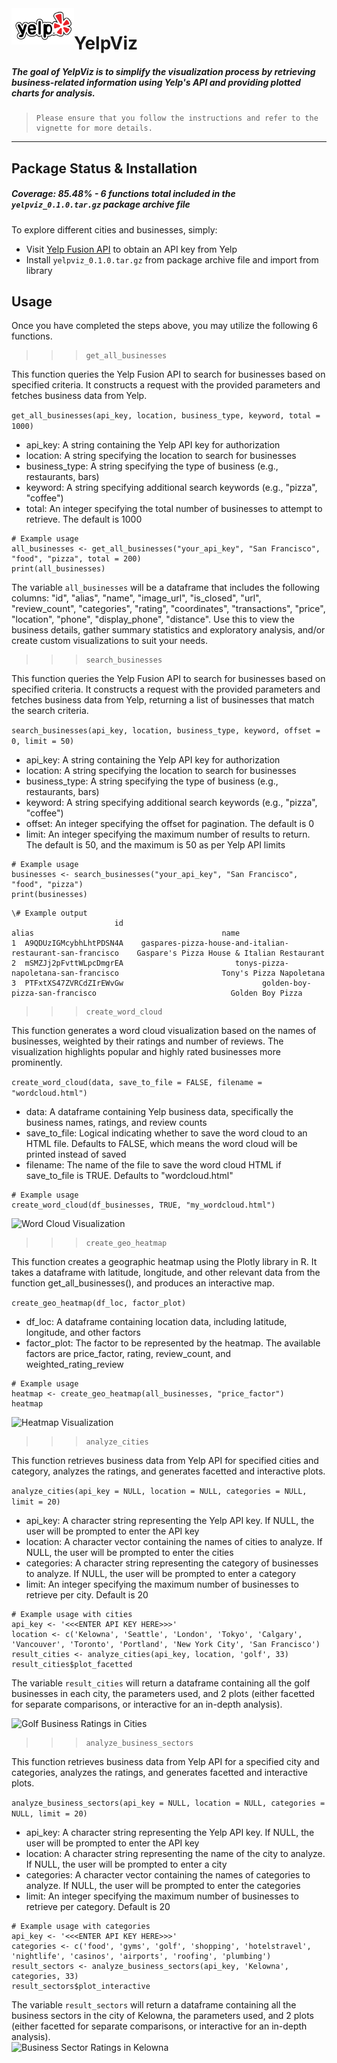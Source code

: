 <img src="img/yelp_logo_word_transparent.png" alt="YelpViz" align="left" width="100"/>  

<p align="center">
  <h1>YelpViz</h1>
</p>

##### ***The goal of YelpViz is to simplify the visualization process by retrieving business-related information using Yelp's API and providing plotted charts for analysis.***
> ```
> Please ensure that you follow the instructions and refer to the vignette for more details.
> ```
---
## Package Status & Installation  
##### Coverage: 85.48% - 6 functions total included in the `yelpviz_0.1.0.tar.gz` package archive file

To explore different cities and businesses, simply:

* Visit [Yelp Fusion API](https://docs.developer.yelp.com/docs/fusion-intro) to obtain an API key from Yelp
* Install `yelpviz_0.1.0.tar.gz` from package archive file and import from library

## Usage

Once you have completed the steps above,  you may utilize the following 6 functions.

>>> ```  
>>> get_all_businesses  
>>> ```  

This function queries the Yelp Fusion API to search for businesses based on specified criteria. It constructs a request with the provided parameters and fetches business data from Yelp.  

```get_all_businesses(api_key, location, business_type, keyword, total = 1000)```  

- api_key: A string containing the Yelp API key for authorization  
- location: A string specifying the location to search for businesses  
- business_type: A string specifying the type of business (e.g., restaurants, bars)  
- keyword: A string specifying additional search keywords (e.g., "pizza", "coffee")  
- total: An integer specifying the total number of businesses to attempt to retrieve. The default is 1000  

```
# Example usage
all_businesses <- get_all_businesses("your_api_key", "San Francisco", "food", "pizza", total = 200)
print(all_businesses)
```

The variable `all_businesses` will be a dataframe that includes the following columns: "id", "alias", "name", "image_url", "is_closed", "url", "review_count", "categories", "rating", "coordinates", "transactions", "price", "location", "phone", "display_phone", "distance". Use this to view the business details, gather summary statistics and exploratory analysis, and/or create custom visualizations to suit your needs.  



>>> ```  
>>> search_businesses  
>>> ```  

This function queries the Yelp Fusion API to search for businesses based on specified criteria. It constructs a request with the provided parameters and fetches business data from Yelp, returning a list of businesses that match the search criteria.  

`search_businesses(api_key, location, business_type, keyword, offset = 0, limit = 50)`

- api_key: A string containing the Yelp API key for authorization  
- location: A string specifying the location to search for businesses  
- business_type: A string specifying the type of business (e.g., restaurants, bars)  
- keyword: A string specifying additional search keywords (e.g., "pizza", "coffee")  
- offset: An integer specifying the offset for pagination. The default is 0  
- limit: An integer specifying the maximum number of results to return. The default is 50, and the maximum is 50 as per Yelp API limits  

```
# Example usage
businesses <- search_businesses("your_api_key", "San Francisco", "food", "pizza")
print(businesses)
```

```
\# Example output
                       id                                                        alias                                          name
1  A9QDUzIGMcybhLhtPDSN4A    gaspares-pizza-house-and-italian-restaurant-san-francisco    Gaspare's Pizza House & Italian Restaurant
2  mSMZJj2pFvttWLpcDmgrEA                         tonys-pizza-napoletana-san-francisco                       Tony's Pizza Napoletana
3  PTFxtXS47ZVRCdZIrEWvGw                               golden-boy-pizza-san-francisco                              Golden Boy Pizza
```



>>> ```  
>>> create_word_cloud  
>>> ```  

This function generates a word cloud visualization based on the names of businesses, weighted by their ratings and number of reviews. The visualization highlights popular and highly rated businesses more prominently.  

`create_word_cloud(data, save_to_file = FALSE, filename = "wordcloud.html")`  

- data: A dataframe containing Yelp business data, specifically the business names, ratings, and review counts  
- save_to_file: Logical indicating whether to save the word cloud to an HTML file. Defaults to FALSE, which means the word cloud will be printed instead of saved  
- filename: The name of the file to save the word cloud HTML if save_to_file is TRUE. Defaults to "wordcloud.html"  

```
# Example usage
create_word_cloud(df_businesses, TRUE, "my_wordcloud.html")
```  

![Word Cloud Visualization](img/word_cloud.png)



>>> ```  
>>> create_geo_heatmap  
>>> ```  
 
This function creates a geographic heatmap using the Plotly library in R. It takes a dataframe with latitude, longitude, and other relevant data from the function get_all_businesses(), and produces an interactive map.  

`create_geo_heatmap(df_loc, factor_plot)`  

- df_loc: A dataframe containing location data, including latitude, longitude, and other factors  
- factor_plot: The factor to be represented by the heatmap. The available factors are price_factor, rating, review_count, and weighted_rating_review  

```
# Example usage
heatmap <- create_geo_heatmap(all_businesses, "price_factor")
heatmap
```  

![Heatmap Visualization](img/heatmap_vancouver.png)  



>>> ```  
>>> analyze_cities  
>>> ```  

This function retrieves business data from Yelp API for specified cities and category, analyzes the ratings, and generates facetted and interactive plots.  

`analyze_cities(api_key = NULL, location = NULL, categories = NULL, limit = 20)`  

- api_key: A character string representing the Yelp API key. If NULL, the user will be prompted to enter the API key  
- location: A character vector containing the names of cities to analyze. If NULL, the user will be prompted to enter the cities  
- categories: A character string representing the category of businesses to analyze. If NULL, the user will be prompted to enter a category  
- limit: An integer specifying the maximum number of businesses to retrieve per city. Default is 20  

```
# Example usage with cities  
api_key <- '<<<ENTER API KEY HERE>>>'
location <- c('Kelowna', 'Seattle', 'London', 'Tokyo', 'Calgary', 'Vancouver', 'Toronto', 'Portland', 'New York City', 'San Francisco')
result_cities <- analyze_cities(api_key, location, 'golf', 33)
result_cities$plot_facetted
```  

The variable `result_cities` will return a dataframe containing all the golf businesses in each city, the parameters used, and 2 plots (either facetted for separate comparisons, or interactive for an in-depth analysis).  

![Golf Business Ratings in Cities](example_plots/golf_worldwide_facetted.png)  



>>> ```  
>>> analyze_business_sectors  
>>> ```  

This function retrieves business data from Yelp API for a specified city and categories, analyzes the ratings, and generates facetted and interactive plots.  

`analyze_business_sectors(api_key = NULL, location = NULL, categories = NULL, limit = 20)`  

- api_key: A character string representing the Yelp API key. If NULL, the user will be prompted to enter the API key  
- location: A character string representing the name of the city to analyze. If NULL, the user will be prompted to enter a city  
- categories: A character vector containing the names of categories to analyze. If NULL, the user will be prompted to enter the categories  
- limit: An integer specifying the maximum number of businesses to retrieve per category. Default is 20  

```
# Example usage with categories
api_key <- '<<<ENTER API KEY HERE>>>'
categories <- c('food', 'gyms', 'golf', 'shopping', 'hotelstravel', 'nightlife', 'casinos', 'airports', 'roofing', 'plumbing')
result_sectors <- analyze_business_sectors(api_key, 'Kelowna', categories, 33)
result_sectors$plot_interactive
```  

The variable `result_sectors` will return a dataframe containing all the business sectors in the city of Kelowna, the parameters used, and 2 plots (either facetted for separate comparisons, or interactive for an in-depth analysis).  
![Business Sector Ratings in Kelowna](example_plots/kelowna_interactive.png)  


